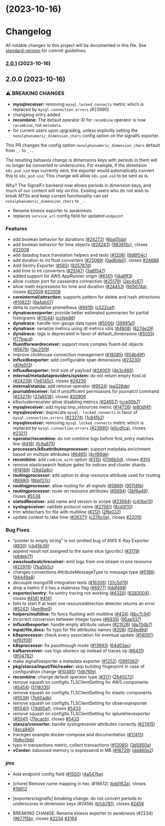 # [](https://github.com/bhanuba/opentelemetry-collector-contrib/compare/v2.0.1...v) (2023-10-16)



# Changelog

All notable changes to this project will be documented in this file. See [standard-version](https://github.com/conventional-changelog/standard-version) for commit guidelines.

### [2.0.1](https://github.com/bhanuba/opentelemetry-collector-contrib/compare/v2.0.0...v2.0.1) (2023-10-16)

## 2.0.0 (2023-10-16)


### ⚠ BREAKING CHANGES

* **mysqlreceiver:** removing `mysql.locked_connects` metric which is replaced by `mysql.connection.errors` (#23990)
* changelog entry added
* **recombine:** The default operator ID for `recombine` operator
is now `recombine`, not `metadata`.
* for current users upon upgrading, unless
explicitly setting the `nonalphanumeric_dimension_chars` config
option on the signalfx exporter.

This PR changes the config option `nonalphanumeric_dimension_chars`
default from `_-` to `_-.`.

The resulting behavior change is dimensions keys with periods in them
will no longer be converted to underscores. For example, if the
dimension `k8s.pod.uid` was currently sent, the exporter would
automatically convert this to `k8s_pod-uid`. This change will allow
`k8s.pod.uid` to be sent as is.

Why? The SignalFx backend now allows periods in dimension keys,
and much of our content will rely on this.
Existing users who do not wish to break MTSs and keep current
functionality can set `nonalphanumeric_dimension_chars` to `_-`.
* Rename kinesis exporter to awskinesis
* replaces `service_url` config field for updated `endpoint`

### Features

* add boolean behavior for durations ([#24272](https://github.com/bhanuba/opentelemetry-collector-contrib/issues/24272)) ([6ba05da](https://github.com/bhanuba/opentelemetry-collector-contrib/commit/6ba05da26415a4180368cd950058a1f255d3ee59))
* add boolean behavior for time objects ([#24243](https://github.com/bhanuba/opentelemetry-collector-contrib/issues/24243)) ([983815c](https://github.com/bhanuba/opentelemetry-collector-contrib/commit/983815c6abe77c6e7c23da5035185da86c715790)), closes [#22008](https://github.com/bhanuba/opentelemetry-collector-contrib/issues/22008)
* add datadog trace translation helpers and tests ([#1208](https://github.com/bhanuba/opentelemetry-collector-contrib/issues/1208)) ([8d6f04c](https://github.com/bhanuba/opentelemetry-collector-contrib/commit/8d6f04c2bd4a433ac7f33075dd9a2a06eb78809c))
* add duration to int float converters ([#25069](https://github.com/bhanuba/opentelemetry-collector-contrib/issues/25069)) ([0ad6de0](https://github.com/bhanuba/opentelemetry-collector-contrib/commit/0ad6de0c306dfc4e4cf823127d8426d512caf4c1)), closes [#24686](https://github.com/bhanuba/opentelemetry-collector-contrib/issues/24686)
* Add Sentry Exporter ([#565](https://github.com/bhanuba/opentelemetry-collector-contrib/issues/565)) ([925787d](https://github.com/bhanuba/opentelemetry-collector-contrib/commit/925787d04e552ab3911f7d8539f09d04695b1e4c))
* add time to int converters ([#25147](https://github.com/bhanuba/opentelemetry-collector-contrib/issues/25147)) ([3a6f547](https://github.com/bhanuba/opentelemetry-collector-contrib/commit/3a6f54773c1c494bb95e31307c2faefa6bd38403))
* added support for AWS AppRunner origin ([#6141](https://github.com/bhanuba/opentelemetry-collector-contrib/issues/6141)) ([14a6ff3](https://github.com/bhanuba/opentelemetry-collector-contrib/commit/14a6ff328b06c19a69c71432967b5a8555228dd7))
* allow custom port for cassandra connection ([#25179](https://github.com/bhanuba/opentelemetry-collector-contrib/issues/25179)) ([2ec4c67](https://github.com/bhanuba/opentelemetry-collector-contrib/commit/2ec4c67fe303a85e0624205c78b180ec3e0eb160))
* allow math expressions for time and duration ([#24453](https://github.com/bhanuba/opentelemetry-collector-contrib/issues/24453)) ([905674a](https://github.com/bhanuba/opentelemetry-collector-contrib/commit/905674ad18b71ea7ea1122277ebcb4f713a695b7)), closes [#22009](https://github.com/bhanuba/opentelemetry-collector-contrib/issues/22009) [#22009](https://github.com/bhanuba/opentelemetry-collector-contrib/issues/22009)
* **coreinternal/attraction:** supports pattern for delete and hash attractions ([#10822](https://github.com/bhanuba/opentelemetry-collector-contrib/issues/10822)) ([9a4ab07](https://github.com/bhanuba/opentelemetry-collector-contrib/commit/9a4ab07e8a6f4a7f755ea57b02bd5b5d58490db9))
* delta to cumulative prometheus ([#9919](https://github.com/bhanuba/opentelemetry-collector-contrib/issues/9919)) ([c522cef](https://github.com/bhanuba/opentelemetry-collector-contrib/commit/c522cef4ae42262ac8f7e5922d0729f615b3da07))
* **dynatraceexporter:** provide better estimated summaries for partial histograms ([#11044](https://github.com/bhanuba/opentelemetry-collector-contrib/issues/11044)) ([ccfee86](https://github.com/bhanuba/opentelemetry-collector-contrib/commit/ccfee869a2951ed3f8dbb10c292f01421bfdc6b3))
* **dynatrace:** handle non-gauge data types ([#5056](https://github.com/bhanuba/opentelemetry-collector-contrib/issues/5056)) ([39991a1](https://github.com/bhanuba/opentelemetry-collector-contrib/commit/39991a1252d81c5382915debf18cc2c73e2c7ab5))
* **dynatrace:** serialize metrics using dt metrics utils ([#4908](https://github.com/bhanuba/opentelemetry-collector-contrib/issues/4908)) ([827de29](https://github.com/bhanuba/opentelemetry-collector-contrib/commit/827de29ea56dbcd1b84cedfe82c7d4fcc3291770))
* **dynatrace:** tags is deprecated in favor of default_dimensions ([#5055](https://github.com/bhanuba/opentelemetry-collector-contrib/issues/5055)) ([f77bacd](https://github.com/bhanuba/opentelemetry-collector-contrib/commit/f77bacd11fd42c316b543ed7e98c021c2b14d1bf))
* **fluentforwardreceiver:** support more complex fluent-bit objects ([#5676](https://github.com/bhanuba/opentelemetry-collector-contrib/issues/5676)) ([1ac25f9](https://github.com/bhanuba/opentelemetry-collector-contrib/commit/1ac25f9e94c34c3a708a17e8d4d0af3a65133521))
* improve clickhouse connection management ([#18085](https://github.com/bhanuba/opentelemetry-collector-contrib/issues/18085)) ([954b49f](https://github.com/bhanuba/opentelemetry-collector-contrib/commit/954b49fc0caa0acbd499c7a0c50f8d66ec2fa642))
* **influxdbexporter:** add configurable span dimensions ([#23230](https://github.com/bhanuba/opentelemetry-collector-contrib/issues/23230)) ([d0fe5f3](https://github.com/bhanuba/opentelemetry-collector-contrib/commit/d0fe5f310ca8be484e5c83c9c772144d322e5859))
* **influxdbexporter:** limit size of payload ([#24001](https://github.com/bhanuba/opentelemetry-collector-contrib/issues/24001)) ([4e3c466](https://github.com/bhanuba/opentelemetry-collector-contrib/commit/4e3c466b890ec08b4311661b5da1b170a659b588))
* **internal/metadataproviders/system:** do not return empty host.id ([#24239](https://github.com/bhanuba/opentelemetry-collector-contrib/issues/24239)) ([7e6145c](https://github.com/bhanuba/opentelemetry-collector-contrib/commit/7e6145c00ed6afb56eb954ac4a4efcfbc2d4c1be)), closes [#24230](https://github.com/bhanuba/opentelemetry-collector-contrib/issues/24230)
* **internal/stanza:** add remove operator ([#9524](https://github.com/bhanuba/opentelemetry-collector-contrib/issues/9524)) ([ea328de](https://github.com/bhanuba/opentelemetry-collector-contrib/commit/ea328de0a0a8a1c327c042b2582a73fa31866e2c))
* **journaldreceiver:** fail if unsufficient permissions for journalctl command ([#23276](https://github.com/bhanuba/opentelemetry-collector-contrib/issues/23276)) ([37a8518](https://github.com/bhanuba/opentelemetry-collector-contrib/commit/37a8518550eb63dce0e6c207ae4c1dba1ba4de87)), closes [#20906](https://github.com/bhanuba/opentelemetry-collector-contrib/issues/20906)
* k8sclusterreceiver allow disabling metrics ([#24657](https://github.com/bhanuba/opentelemetry-collector-contrib/issues/24657)) ([cce00b7](https://github.com/bhanuba/opentelemetry-collector-contrib/commit/cce00b74622423ac7b5d41f56ecbe36d01c7959a))
* **mysqlreceiver:** add mysql.tmp_resources metric ([#14726](https://github.com/bhanuba/opentelemetry-collector-contrib/issues/14726)) ([e80df4f](https://github.com/bhanuba/opentelemetry-collector-contrib/commit/e80df4fed97ae9eacffe18339f9238a19179e68c))
* **mysqlreceiver:** deprecate `mysql. locked_connects` in favor of `mysql.connection.errors` ([#23274](https://github.com/bhanuba/opentelemetry-collector-contrib/issues/23274)) ([1c84fb2](https://github.com/bhanuba/opentelemetry-collector-contrib/commit/1c84fb2912908270d8997505455252c316cf2072))
* **mysqlreceiver:** removing `mysql.locked_connects` metric which is replaced by `mysql.connection.errors` ([#23990](https://github.com/bhanuba/opentelemetry-collector-contrib/issues/23990)) ([e5cd1ca](https://github.com/bhanuba/opentelemetry-collector-contrib/commit/e5cd1ca7bcdb8dd099c84191f8dd977d997efaf7)), closes [#23211](https://github.com/bhanuba/opentelemetry-collector-contrib/issues/23211)
* **operator/recombine:** do not combine logs before first_entry matches line ([#416](https://github.com/bhanuba/opentelemetry-collector-contrib/issues/416)) ([fc8a875](https://github.com/bhanuba/opentelemetry-collector-contrib/commit/fc8a8752488b83e4b4478645a75eff1138f64382))
* **processors/k8sattributesprocessor:** support metadata enrichment based on multiple attributes ([#8465](https://github.com/bhanuba/opentelemetry-collector-contrib/issues/8465)) ([4cf86de](https://github.com/bhanuba/opentelemetry-collector-contrib/commit/4cf86dee2359683a4cf0bf71668e00018e76202b))
* **recombine:** add `combine_with` option ([#315](https://github.com/bhanuba/opentelemetry-collector-contrib/issues/315)) ([0106b0d](https://github.com/bhanuba/opentelemetry-collector-contrib/commit/0106b0da814e1a3e228cc727e34652c1191b3174)), closes [#314](https://github.com/bhanuba/opentelemetry-collector-contrib/issues/314)
* remove elasticsearch feature gates for indices and cluster shards ([#18189](https://github.com/bhanuba/opentelemetry-collector-contrib/issues/18189)) ([29d3a8c](https://github.com/bhanuba/opentelemetry-collector-contrib/commit/29d3a8c5620b3d2ce4c42a64a5fa9ae8646994e7))
* **routingprocessor:** add option to drop resource attribute used for routing ([#8990](https://github.com/bhanuba/opentelemetry-collector-contrib/issues/8990)) ([8bbf27c](https://github.com/bhanuba/opentelemetry-collector-contrib/commit/8bbf27c04c3919427f614f57ee23b24670708ff6))
* **routingprocessor:** allow routing for all signals ([#5869](https://github.com/bhanuba/opentelemetry-collector-contrib/issues/5869)) ([95114fb](https://github.com/bhanuba/opentelemetry-collector-contrib/commit/95114fbb82343a475c3232d73ce4a23c447358d3))
* **routingprocessor:** route on resource attributes ([#5694](https://github.com/bhanuba/opentelemetry-collector-contrib/issues/5694)) ([3bf6a49](https://github.com/bhanuba/opentelemetry-collector-contrib/commit/3bf6a49fe6201ec750416d244c09c0935c9459c7)), closes [#5538](https://github.com/bhanuba/opentelemetry-collector-contrib/issues/5538)
* **statsdReceiver:** add name and version to scope ([#23564](https://github.com/bhanuba/opentelemetry-collector-contrib/issues/23564)) ([c40be10](https://github.com/bhanuba/opentelemetry-collector-contrib/commit/c40be10a6e75e5ea15916d1dfeec95bf4de7a32c))
* **syslogreceiver:** validate protocol name ([#27581](https://github.com/bhanuba/opentelemetry-collector-contrib/issues/27581)) ([8cd3f10](https://github.com/bhanuba/opentelemetry-collector-contrib/commit/8cd3f10e9e70f4649475756bb683c9ecf579f9e5))
* trim whitechars for file with multiline ([#212](https://github.com/bhanuba/opentelemetry-collector-contrib/issues/212)) ([2ffe032](https://github.com/bhanuba/opentelemetry-collector-contrib/commit/2ffe032d299e2bbe7f0f46ad33b2b370ee0259df))
* update context to take time ([#26371](https://github.com/bhanuba/opentelemetry-collector-contrib/issues/26371)) ([c276c0e](https://github.com/bhanuba/opentelemetry-collector-contrib/commit/c276c0e3588b491a3c6e8d7b228f3b1c5ec93b37)), closes [#22010](https://github.com/bhanuba/opentelemetry-collector-contrib/issues/22010)


### Bug Fixes

* “pointer to empty string” is not omitted bug of AWS X-Ray Exporter ([#830](https://github.com/bhanuba/opentelemetry-collector-contrib/issues/830)) ([cb45b36](https://github.com/bhanuba/opentelemetry-collector-contrib/commit/cb45b36c8afb1c2cf17312ca1badbf1ed62758e9))
* append result not assigned to the same slice (gocritic) ([#3179](https://github.com/bhanuba/opentelemetry-collector-contrib/issues/3179)) ([e6deb7f](https://github.com/bhanuba/opentelemetry-collector-contrib/commit/e6deb7f6841e1b7e09ceb8dcc446d08681ae63ff))
* **awscloudwatchreceiver:** emit logs from one stream in one resource ([#22976](https://github.com/bhanuba/opentelemetry-collector-contrib/issues/22976)) ([7ba5b5c](https://github.com/bhanuba/opentelemetry-collector-contrib/commit/7ba5b5c9bafeac0b041f3e6e1eeaf8f44a460805))
* changes conventions.AttributeMessageType to message.type ([#5186](https://github.com/bhanuba/opentelemetry-collector-contrib/issues/5186)) ([94449a8](https://github.com/bhanuba/opentelemetry-collector-contrib/commit/94449a80290f0400cff7a285f53de9c318311c0f))
* decouple mongoDB integration tests ([#16306](https://github.com/bhanuba/opentelemetry-collector-contrib/issues/16306)) ([37c5d76](https://github.com/bhanuba/opentelemetry-collector-contrib/commit/37c5d76849a848d2fd9bbb6edb0d5f3a433ab1e1))
* drop a metric if it has a staleness flag ([#6977](https://github.com/bhanuba/opentelemetry-collector-contrib/issues/6977)) ([fddf498](https://github.com/bhanuba/opentelemetry-collector-contrib/commit/fddf49870fd99b8ea0f1453b78a7f21e4984ebeb))
* **exporter/sentry:** fix sentry tracing not working ([#4320](https://github.com/bhanuba/opentelemetry-collector-contrib/issues/4320)) ([6283004](https://github.com/bhanuba/opentelemetry-collector-contrib/commit/628300424c49b36709066cb74cd7bd3bb1f57adf)), closes [#4141](https://github.com/bhanuba/opentelemetry-collector-contrib/issues/4141) [#4141](https://github.com/bhanuba/opentelemetry-collector-contrib/issues/4141)
* fails to start if at least one resourcedetection detector returns an error ([#5242](https://github.com/bhanuba/opentelemetry-collector-contrib/issues/5242)) ([4ee9be0](https://github.com/bhanuba/opentelemetry-collector-contrib/commit/4ee9be0e491262becba076db70d6174d691475cc))
* **helpers/multiline:** fix force flushing with multiline ([#434](https://github.com/bhanuba/opentelemetry-collector-contrib/issues/434)) ([6bc7c94](https://github.com/bhanuba/opentelemetry-collector-contrib/commit/6bc7c94635ce03bf6182d56aec7ef43bba798cf7))
* Incorrect conversion between integer types ([#6939](https://github.com/bhanuba/opentelemetry-collector-contrib/issues/6939)) ([95ae537](https://github.com/bhanuba/opentelemetry-collector-contrib/commit/95ae53705f60971708d4b44a9c1407c8da8bbf9d))
* **influxdbexporter:** handle empty attribute values ([#21526](https://github.com/bhanuba/opentelemetry-collector-contrib/issues/21526)) ([da70db7](https://github.com/bhanuba/opentelemetry-collector-contrib/commit/da70db73c6a3d7fafdae1127f81802a405c81bde))
* **input/file,docs:** fix typo for file attributes names ([#208](https://github.com/bhanuba/opentelemetry-collector-contrib/issues/208)) ([f24ed9d](https://github.com/bhanuba/opentelemetry-collector-contrib/commit/f24ed9d551a00af30ff87d99200e669b89dad9a7))
* **k8sprocessor:** check every association for eventual update ([#14097](https://github.com/bhanuba/opentelemetry-collector-contrib/issues/14097)) ([ef92f08](https://github.com/bhanuba/opentelemetry-collector-contrib/commit/ef92f089c19ec1f1dee59cfa8ae5591acd3001de))
* **k8sprocessor:** fix passthrough mode ([#13993](https://github.com/bhanuba/opentelemetry-collector-contrib/issues/13993)) ([64d03ac](https://github.com/bhanuba/opentelemetry-collector-contrib/commit/64d03acf8c399f993b1ae7bb2802bacc188e6f4e))
* **kafkareceiver:** use logs obsrecv op instead of traces op ([#6431](https://github.com/bhanuba/opentelemetry-collector-contrib/issues/6431)) ([9f04782](https://github.com/bhanuba/opentelemetry-collector-contrib/commit/9f04782839fb8133baf121d5e2858cd1eb6d98ff))
* make signalfxexporter a metadata exporter ([#1252](https://github.com/bhanuba/opentelemetry-collector-contrib/issues/1252)) ([0991362](https://github.com/bhanuba/opentelemetry-collector-contrib/commit/0991362c676491a3b893222081bfa8aaa56b7697))
* **pkg/stanza/input/file/reader:** skip building fingerprint in case of configuration change ([#10485](https://github.com/bhanuba/opentelemetry-collector-contrib/issues/10485)) ([1db76fe](https://github.com/bhanuba/opentelemetry-collector-contrib/commit/1db76fe08f076860dca5ee7cf846b315c6afb63a))
* **recombine:** change default operator type ([#317](https://github.com/bhanuba/opentelemetry-collector-contrib/issues/317)) ([2645572](https://github.com/bhanuba/opentelemetry-collector-contrib/commit/26455728d851aa8e8fd13320abbc3e85491cb74b))
* remove squash on configtls.TLSClientSetting for AWS components ([#5454](https://github.com/bhanuba/opentelemetry-collector-contrib/issues/5454)) ([5118335](https://github.com/bhanuba/opentelemetry-collector-contrib/commit/5118335535117137bd175ac4ed9cd48fe529895f))
* remove squash on configtls.TLSClientSetting for elastic components ([#5539](https://github.com/bhanuba/opentelemetry-collector-contrib/issues/5539)) ([7b60adb](https://github.com/bhanuba/opentelemetry-collector-contrib/commit/7b60adb65f10f6da209b4110160f1e4ea2889284))
* remove squash on configtls.TLSClientSetting for observiqexporter ([#5540](https://github.com/bhanuba/opentelemetry-collector-contrib/issues/5540)) ([79d95af](https://github.com/bhanuba/opentelemetry-collector-contrib/commit/79d95af138ef4060adb1f5950eb628b4efce5aca)), closes [#5433](https://github.com/bhanuba/opentelemetry-collector-contrib/issues/5433)
* remove squash on configtls.TLSClientSetting for splunkhecexporter ([#5541](https://github.com/bhanuba/opentelemetry-collector-contrib/issues/5541)) ([7fecacb](https://github.com/bhanuba/opentelemetry-collector-contrib/commit/7fecacb5f0b841d11e1013b57e51df91d0a98104)), closes [#5433](https://github.com/bhanuba/opentelemetry-collector-contrib/issues/5433)
* **stanza/converter:** handle syslogrecevier attributes correctly ([#27415](https://github.com/bhanuba/opentelemetry-collector-contrib/issues/27415)) ([4eca940](https://github.com/bhanuba/opentelemetry-collector-contrib/commit/4eca940ec6f69b204bd8947d1a0f405ac2aaa77e))
* tracegen example docker-compose and documentation ([#17415](https://github.com/bhanuba/opentelemetry-collector-contrib/issues/17415)) ([6dbc0bb](https://github.com/bhanuba/opentelemetry-collector-contrib/commit/6dbc0bb3b40128cd1b04adac871310c9a1a768a6))
* typo in transactions metric, collect transactions ([#12085](https://github.com/bhanuba/opentelemetry-collector-contrib/issues/12085)) ([3d5850a](https://github.com/bhanuba/opentelemetry-collector-contrib/commit/3d5850a348f1ad656269b15818ca7a4200d06723))
* **vCenter:** balooned memory is expressend in MB ([#16729](https://github.com/bhanuba/opentelemetry-collector-contrib/issues/16729)) ([dd480e2](https://github.com/bhanuba/opentelemetry-collector-contrib/commit/dd480e2d4da2a5ff1930635155167cf8b71613bf))


### jmx

* Add endpoint config field ([#1550](https://github.com/bhanuba/opentelemetry-collector-contrib/issues/1550)) ([4a547be](https://github.com/bhanuba/opentelemetry-collector-contrib/commit/4a547be18ec1503f5bb66b5c8573f418593dcd68))


* [chore] Remove name mapping in hec (#16612) ([bdd162a](https://github.com/bhanuba/opentelemetry-collector-contrib/commit/bdd162a621018c0a593440c98d9df4d91c3b45a2)), closes [#16612](https://github.com/bhanuba/opentelemetry-collector-contrib/issues/16612)
* [exporters/signalfx] breaking change: do not convert periods to underscores in dimension keys (#2456) ([b1cb781](https://github.com/bhanuba/opentelemetry-collector-contrib/commit/b1cb781428fed53aa9637f99eb6b2365590c8151)), closes [#2456](https://github.com/bhanuba/opentelemetry-collector-contrib/issues/2456)
* BREAKING CHANGE: Rename kinesis exporter to awskinesis (#2234) ([9677f5b](https://github.com/bhanuba/opentelemetry-collector-contrib/commit/9677f5b3a3cca335aae23938de07d2296468572e)), closes [#2234](https://github.com/bhanuba/opentelemetry-collector-contrib/issues/2234) [#2164](https://github.com/bhanuba/opentelemetry-collector-contrib/issues/2164)
